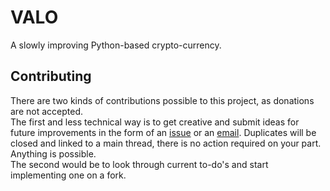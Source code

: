 # VALO
A slowly improving Python-based crypto-currency.

## Contributing
There are two kinds of contributions possible to this project, as donations are not
accepted.\
The first and less technical way is to get creative and submit ideas for future
improvements in the form of an [issue](https://gitlab.com/ClashLuke/valo/-/issues/new)
or an [email](mailto:lucasnestler@web.de). Duplicates will be closed and linked to a main
thread, there is no action required on your part. Anything is possible.\
The second would be to look through current to-do's and start implementing one on a
fork.
